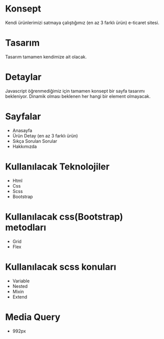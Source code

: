 # Konsept

Kendi ürünlerimizi satmaya çalıştığımız (en az 3 farklı ürün) e-ticaret sitesi.

# Tasarım

Tasarım tamamen kendimize ait olacak.

# Detaylar

Javascript öğrenmediğimiz için tamamen konsept bir sayfa tasarımı bekleniyor. Dinamik olması beklenen her hangi bir element olmayacak.

# Sayfalar

- Anasayfa
- Ürün Detay (en az 3 farklı ürün)
- Sıkça Sorulan Sorular
- Hakkımızda

# Kullanılacak Teknolojiler

- Html
- Css
- Scss
- Bootstrap

# Kullanılacak css(Bootstrap) metodları

- Grid
- Flex

# Kullanılacak scss konuları

- Variable
- Nested
- Mixin
- Extend

# Media Query

- 992px
